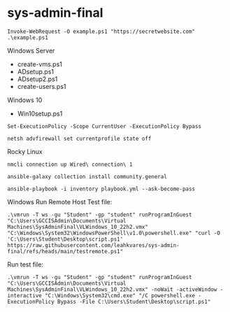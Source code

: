 # sys-admin-final

```
Invoke-WebRequest -O example.ps1 "https://secretwebsite.com"
.\example.ps1
```

Windows Server
- create-vms.ps1
- ADsetup.ps1
- ADsetup2.ps1
- create-users.ps1

Windows 10
- Win10setup.ps1
```
Set-ExecutionPolicy -Scope CurrentUser -ExecutionPolicy Bypass
```
```
netsh advfirewall set currentprofile state off
```


Rocky Linux
```
nmcli connection up Wired\ connection\ 1
```
```
ansible-galaxy collection install community.general
```

```
ansible-playbook -i inventory playbook.yml --ask-become-pass
```

Windows Run Remote Host
Test file:
```
.\vmrun -T ws -gu "Student" -gp "student" runProgramInGuest "C:\Users\GCCISAdmin\Documents\Virtual Machines\SysAdminFinal\VLWindows_10_22h2.vmx" "C:\Windows\System32\WindowsPowerShell\v1.0\powershell.exe" "curl -O 'C:\Users\Student\Desktop\script.ps1' https://raw.githubusercontent.com/leahkvares/sys-admin-final/refs/heads/main/testremote.ps1"
```

Run test file:
```
.\vmrun -T ws -gu "Student" -gp "student" runProgramInGuest "C:\Users\GCCISAdmin\Documents\Virtual Machines\SysAdminFinal\VLWindows_10_22h2.vmx" -noWait -activeWindow -interactive "C:\Windows\System32\cmd.exe" "/C powershell.exe -ExecutionPolicy Bypass -File C:\Users\Student\Desktop\script.ps1"
```
